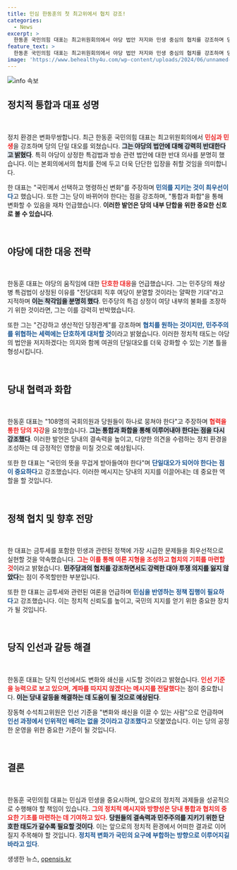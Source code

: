 ```yaml
---
title: 민심 한동훈의 첫 최고위에서 협치 강조!
categories:
  - News
excerpt: >
  한동훈 국민의힘 대표는 최고위원회의에서 야당 법안 저지와 민생 중심의 협치를 강조하며 당내 단합을 촉구했다. 민주당의 특검 법안 상정에 강력히 반대하며 분열 의도를 일축했고, 외연 확대를 통해 민심에 부응할 것을 다짐했다.
feature_text: >
  한동훈 국민의힘 대표는 최고위원회의에서 야당 법안 저지와 민생 중심의 협치를 강조하며 당내 단합을 촉구했다. 민주당의 특검 법안 상정에 강력히 반대하며 분열 의도를 일축했고, 외연 확대를 통해 민심에 부응할 것을 다짐했다.
image: 'https://www.behealthy4u.com/wp-content/uploads/2024/06/unnamed-file.png'
---
```


<p><img src="https://www.behealthy4u.com/wp-content/uploads/2024/06/unnamed-file.png" alt="info 속보" /></p>

<p><h2 data-ke-size="size26">정치적 통합과 대표 성명</h2><p data-ke-size="size16">&nbsp;</p></p>

<p>정치 환경은 변화무쌍합니다. 최근 한동훈 국민의힘 대표는 최고위원회의에서 <b><span style="color: #ee2323;">민심과 민생</span></b>을 강조하며 당의 단일 대오를 외쳤습니다. <b><span style="background-color: #21538527;">그는 야당의 법안에 대해 강력히 반대한다고 밝혔다</span></b>. 특히 야당이 상정한 특검법과 방송 관련 법안에 대한 반대 의사를 분명히 했습니다. 이는 본회의에서의 협치를 전에 두고 더욱 단단한 입장을 취할 것임을 의미합니다.</p>

<p>한 대표는 "국민께서 선택하고 명령하신 변화"를 주장하며 <b><span style="color: #1a5490;">민의를 지키는 것이 최우선이다</span></b>고 했습니다. 또한 그는 당이 바뀌어야 한다는 점을 강조하며, "통합과 화합"을 통해 변화할 수 있음을 재차 언급했습니다. <b>이러한 발언은 당의 내부 단합을 위한 중요한 신호로 볼 수 있습니다</b>.</p>

<p data-ke-size="size16">&nbsp;</p>

<p><h2 data-ke-size="size26">야당에 대한 대응 전략</h2><p data-ke-size="size16">&nbsp;</p></p>

<p>한동훈 대표는 야당의 움직임에 대한 <b><span style="color: #ee2323;">단호한 대응</span></b>을 언급했습니다. 그는 민주당의 채상병 특검법이 상정된 이유를 "전당대회 직후 여당이 분열할 것이라는 얄팍한 기대"라고 지적하며 <b><span style="background-color: #21538527;">이는 착각임을 분명히 했다</span></b>. 민주당의 특검 상정이 여당 내부의 불화를 조장하기 위한 것이라면, 그는 이를 강력히 반박했습니다.</p>

<p>또한 그는 "건강하고 생산적인 당정관계"를 강조하며 <b><span style="color: #1a5490;">협치를 원하는 것이지만, 민주주의를 위협하는 세력에는 단호하게 대처할 것</span></b>이라고 밝혔습니다. 이러한 정치적 태도는 야당의 법안을 저지하겠다는 의지와 함께 여권의 단일대오를 더욱 강화할 수 있는 기본 틀을 형성시킵니다.</p>

<p data-ke-size="size16">&nbsp;</p>

<p><h2 data-ke-size="size26">당내 협력과 화합</h2><p data-ke-size="size16">&nbsp;</p></p>

<p>한동훈 대표는 "108명의 국회의원과 당원들이 하나로 뭉쳐야 한다"고 주장하며 <b><span style="color: #ee2323;">협력을 통한 당의 자강</span></b>을 요청했습니다. <b><span style="background-color: #21538527;">그는 통합과 화합을 통해 이루어내야 한다는 점을 다시 강조했다</span></b>. 이러한 발언은 당내의 결속력을 높이고, 다양한 의견을 수렴하는 정치 환경을 조성하는 데 긍정적인 영향을 미칠 것으로 예상됩니다.</p>

<p>또한 한 대표는 "국민의 뜻을 무겁게 받아들여야 한다"며 <b><span style="color: #1a5490;">단일대오가 되어야 한다는 점이 중요하다</span></b>고 강조했습니다. 이러한 메시지는 당내의 지지를 이끌어내는 데 중요한 역할을 할 것입니다.</p>

<p data-ke-size="size16">&nbsp;</p>

<p><h2 data-ke-size="size26">정책 협치 및 향후 전망</h2><p data-ke-size="size16">&nbsp;</p></p>

<p>한 대표는 금투세를 포함한 민생과 관련된 정책에 가장 시급한 문제들을 최우선적으로 실현할 것을 약속했습니다. <b><span style="color: #ee2323;">그는 이를 통해 여론 지형을 조성하고 협치의 기회를 마련할 것</span></b>이라고 밝혔습니다. <b><span style="background-color: #21538527;">민주당과의 협치를 강조하면서도 강력한 대야 투쟁 의지를 잃지 않았다</span></b>는 점이 주목할만한 부분입니다.</p>

<p>또한 한 대표는 금투세와 관련된 여론을 언급하며 <b><span style="color: #1a5490;">민심을 반영하는 정책 집행이 필요하다</span></b>고 강조했습니다. 이는 정치적 신뢰도를 높이고, 국민의 지지를 얻기 위한 중요한 장치가 될 것입니다.</p>

<p data-ke-size="size16">&nbsp;</p>

<p><h2 data-ke-size="size26">당직 인선과 갈등 해결</h2><p data-ke-size="size16">&nbsp;</p></p>

<p>한동훈 대표는 당직 인선에서도 변화와 쇄신을 시도할 것이라고 밝혔습니다. <b><span style="color: #ee2323;">인선 기준을 능력으로 보고 있으며, 계파를 따지지 않겠다는 메시지를 전달했다</span></b>는 점이 중요합니다. <b><span style="background-color: #21538527;">이는 당내 갈등을 해결하는 데 도움이 될 것으로 예상된다</span></b>.</p>

<p>장동혁 수석최고위원은 인선 기준을 "변화와 쇄신을 이끌 수 있는 사람"으로 언급하며 <b><span style="color: #1a5490;">인선 과정에서 인위적인 배려는 없을 것이라고 강조했다</span></b>고 덧붙였습니다. 이는 당의 공정한 운영을 위한 중요한 기준이 될 것입니다.</p>

<p data-ke-size="size16">&nbsp;</p>

<p><h2 data-ke-size="size26">결론</h2><p data-ke-size="size16">&nbsp;</p></p>

<p>한동훈 국민의힘 대표는 민심과 민생을 중요시하며, 앞으로의 정치적 과제들을 성공적으로 수행해야 할 책임이 있습니다. <b><span style="color: #ee2323;">그의 정치적 메시지와 방향성은 당내 통합과 협치의 중요한 기초를 마련하는 데 기여하고 있다</span></b>. <b><span style="background-color: #21538527;">당원들의 결속력과 민주주의를 지키기 위한 단호한 태도가 갈수록 필요할 것이다</span></b>. 이는 앞으로의 정치적 환경에서 어떠한 결과로 이어질지 주목해야 할 것입니다. <b><span style="color: #1a5490;">정치적 변화가 국민의 요구에 부합하는 방향으로 이루어지길 바라고 있다</span></b>.</p>
생생한 뉴스, <a href="https://opensis.kr" rel="dofollow">opensis.kr</a>



